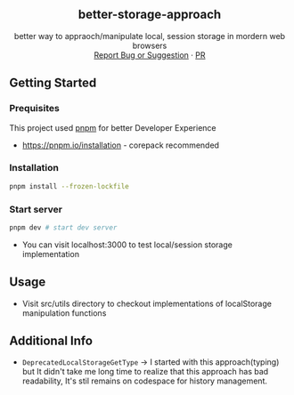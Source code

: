 <div align="center">
  <h2 align="center">better-storage-approach</h2>

  <p align="center">
    better way to appraoch/manipulate local, session storage in mordern web browsers
    <br />
    <a href="https://github.com/IwannabeRealnerD/better-storage-approach/issues">Report Bug or Suggestion</a>
    ·
    <a href="https://github.com/IwannabeRealnerD/better-storage-approach/pulls">PR</a>
  </p>
</div>

## Getting Started

### Prequisites

This project used [pnpm](https://pnpm.io) for better Developer Experience

- https://pnpm.io/installation - corepack recommended

### Installation

```bash
pnpm install --frozen-lockfile
```

### Start server

```bash
pnpm dev # start dev server
```

- You can visit localhost:3000 to test local/session storage implementation

## Usage

- Visit src/utils directory to checkout implementations of localStorage manipulation functions

## Additional Info

- `DeprecatedLocalStorageGetType` -> I started with this approach(typing) but It didn't take me long time to realize that this approach has bad readability, It's stil remains on codespace for history management.
